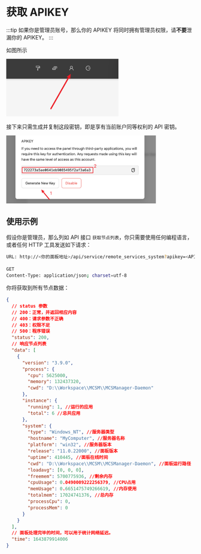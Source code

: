# 获取 APIKEY

:::tip
如果你是管理员账号，那么你的 APIKEY 将同时拥有管理员权限，请<b>不要</b>泄漏你的 APIKEY。
:::

如图所示

<img src="../../images/zh_cn/to_user_info.png" style="width:300px" />

接下来只需生成并复制这段密钥，即是享有当前账户同等权利的 API 密钥。

<img src="../../images/zh_cn/getkey.png" style="width:400px" />

## 使用示例

假设你是管理员，那么列如 API 接口 `获取节点列表`，你只需要使用任何编程语言，或者任何 HTTP 工具发送如下请求：

```bash
URL: http://<你的面板地址>/api/service/remote_services_system?apikey=<APIKEY>

GET
Content-Type: application/json; charset=utf-8
```

你将获取到所有节点数据：

```json
{
  // status 参数
  // 200：正常，并返回相应内容
  // 400：请求参数不正确
  // 403：权限不足
  // 500：程序错误
  "status": 200,
  // 响应节点列表
  "data": [
    {
      "version": "3.9.0",
      "process": {
        "cpu": 5625000,
        "memory": 132437320,
        "cwd": "D:\\Workspace\\MCSM\\MCSManager-Daemon" 
      },
      "instance": {
        "running": 1, //运行的应用
        "total": 6 //总共应用
      },
      "system": {
        "type": "Windows_NT", //服务器类型
        "hostname": "MyComputer", //服务器名称
        "platform": "win32", //服务器版本
        "release": "11.0.22000", //面板版本
        "uptime": 410445, //面板在线时间
        "cwd": "D:\\Workspace\\MCSM\\MCSManager-Daemon", //面板运行路径
        "loadavg": [0, 0, 0],
        "freemem": 5700775936, //剩余内存
        "cpuUsage": 0.0490009222256379, //CPU占用
        "memUsage": 0.6651475749266619, //内存使用
        "totalmem": 17024741376, //总内存
        "processCpu": 0,
        "processMem": 0
      }
    }
  ],
  // 面板处理完毕的时间，可以用于统计网络延迟。
  "time": 1643879914006
}
```

